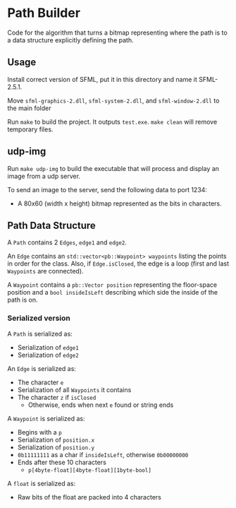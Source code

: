 # Path Builder
Code for the algorithm that turns a bitmap representing where the path is to a data structure explicitly defining the path.

## Usage

Install correct version of SFML, put it in this directory and name it SFML-2.5.1.

Move `sfml-graphics-2.dll`, `sfml-system-2.dll`, and `sfml-window-2.dll` to the main folder

Run `make` to build the project. It outputs `test.exe`. `make clean` will remove temporary files.

## udp-img

Run `make udp-img` to build the executable that will process and display an image from a udp server.

To send an image to the server, send the following data to port 1234:
- A 80x60 (width x height) bitmap represented as the bits in characters.

## Path Data Structure
A `Path` contains 2 `Edges`, `edge1` and `edge2`.

An `Edge` contains an `std::vector<pb::Waypoint> waypoints` listing the points in order for the class. Also, if `Edge.isClosed`, the edge is a loop (first and last `Waypoints` are connected).

A `Waypoint` contains a `pb::Vector position` representing the floor-space position and a `bool insideIsLeft` describing which side the inside of the path is on.

### Serialized version
A `Path` is serialized as:
- Serialization of `edge1`
- Serialization of `edge2`

An `Edge` is serialized as:
- The character `e`
- Serialization of all `Waypoints` it contains
- The character `z` if `isClosed`
    - Otherwise, ends when next `e` found or string ends

A `Waypoint` is serialized as:
- Begins with a `p`
- Serialization of `position.x`
- Serialization of `position.y`
- `0b11111111` as a char if `insideIsLeft`, otherwise `0b00000000`
- Ends after these 10 characters
    - `p[4byte-float][4byte-float][1byte-bool]`

A `float` is serialized as:
- Raw bits of the float are packed into 4 characters